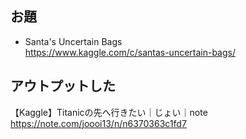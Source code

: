 ## お題

- Santa's Uncertain Bags  
https://www.kaggle.com/c/santas-uncertain-bags/

## アウトプットした
【Kaggle】Titanicの先へ行きたい｜じょい｜note  
https://note.com/joooi13/n/n6370363c1fd7

